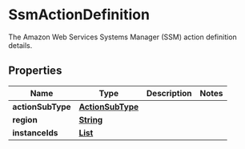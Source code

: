 

# SsmActionDefinition

The Amazon Web Services Systems Manager (SSM) action definition details. 

## Properties

| Name | Type | Description | Notes |
|------------ | ------------- | ------------- | -------------|
|**actionSubType** | [**ActionSubType**](ActionSubType.md) |  |  |
|**region** | [**String**](String.md) |  |  |
|**instanceIds** | [**List**](List.md) |  |  |



